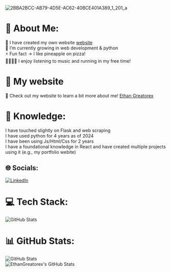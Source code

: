 
![2BBA2BCC-AB79-4D5E-AC62-40BCE401A389_1_201_a](https://github.com/user-attachments/assets/4af64229-f353-4812-a606-2a5b6f953c82)




# 💫 About Me:
🔭 I have created my own website <a href="https://ethangreatorex.github.io/ReactPortfolio/" target="_blank">website</a><br>🌱 I’m currently growing in web development & python<br>⚡ Fun fact -> I like pineapple on pizza! <br>🎵🏃‍♂️‍➡️ I enjoy listening to music  and running  in my free time!

# 🚀 My website
🚀 Check out my website to learn a bit more about me! 
<a href="https://ethangreatorex.co.uk/">Ethan Greatorex</a>

# 📕 Knowledge:
I have touched slightly on Flask and web scraping <br>
I have used python for 4 years as of 2024<br>
I have been using Js/Html/Css for 2 years<br>
I have a foundational knowledge in React and have created multiple projects using it (e.g., my portfolio webite)


## 🌐 Socials:
[![LinkedIn](https://img.shields.io/badge/LinkedIn-%230077B5.svg?logo=linkedin&logoColor=white)](https://linkedin.com/in/ethan-greatorex-240983327/) 

# 💻 Tech Stack:
![GitHub Stats](https://github-readme-stats.vercel.app/api/top-langs/?username=EthanGreatorex&theme=ayu-mirage&show_icons=true&hide_border=true&layout=compact)

# 📊 GitHub Stats:
![GitHub Stats](https://github-readme-stats.vercel.app/api?username=EthanGreatorex&theme=ayu-mirage&show_icons=true&hide_border=true&count_private=true)
<br>
<img src="https://streak-stats.demolab.com?user=EthanGreatorex&theme=ayu-mirage&hide_border=true" alt="EthanGreatorex's GitHub Stats" />


<!-- Proudly created with GPRM ( https://gprm.itsvg.in ) -->
